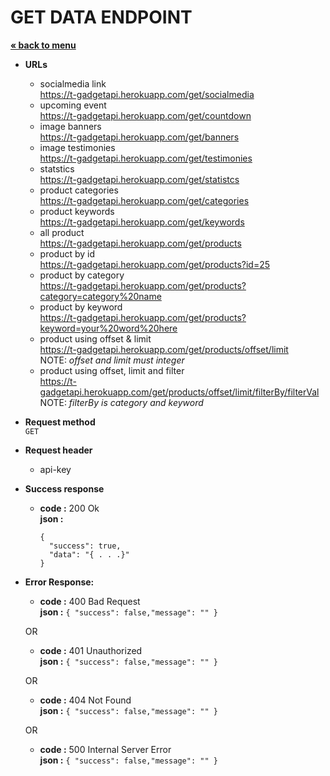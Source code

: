 # GET DATA ENDPOINT
<a href="../../README.md"><strong>« back to menu</strong></a>

* **URLs** <br>
    - socialmedia link <br/>
    https://t-gadgetapi.herokuapp.com/get/socialmedia <br/>
    - upcoming event <br/>
    https://t-gadgetapi.herokuapp.com/get/countdown <br/>
    - image banners <br/>
    https://t-gadgetapi.herokuapp.com/get/banners <br/>
    - image testimonies <br/>
    https://t-gadgetapi.herokuapp.com/get/testimonies <br/>
    - statstics <br/>
    https://t-gadgetapi.herokuapp.com/get/statistcs <br/>
    - product categories <br/>
    https://t-gadgetapi.herokuapp.com/get/categories <br/>
    - product keywords <br/>
    https://t-gadgetapi.herokuapp.com/get/keywords <br/>
    - all product <br/>
    https://t-gadgetapi.herokuapp.com/get/products <br/>
    - product by id <br/>
    https://t-gadgetapi.herokuapp.com/get/products?id=25 <br/>
    - product by category <br/>
    https://t-gadgetapi.herokuapp.com/get/products?category=category%20name <br/>
    - product by keyword <br/>
    https://t-gadgetapi.herokuapp.com/get/products?keyword=your%20word%20here <br/>
    - product using offset & limit <br/>
    https://t-gadgetapi.herokuapp.com/get/products/offset/limit <br/>
    NOTE: *offset and limit must integer*
    - product using offset, limit and filter <br/>
    https://t-gadgetapi.herokuapp.com/get/products/offset/limit/filterBy/filterVal <br/>
    NOTE: *filterBy is category and keyword*
* **Request method** <br>
`GET`
* **Request header** <br>
    - api-key  <br>
* **Success response**
    * **code :** 200 Ok<br />
      **json :** 
      ```
      { 
        "success": true,
        "data": "{ . . .}" 
      }
      ```
* **Error Response:**
    * **code :** 400 Bad Request<br />
      **json :** `{ "success": false,"message": "" }` <br/>

    OR<br/>
    * **code :** 401 Unauthorized<br />
      **json :** `{ "success": false,"message": "" }` <br/>

    OR<br/>
    * **code :** 404 Not Found<br />
      **json :** `{ "success": false,"message": "" }` <br/>

    OR<br/>
    * **code :** 500 Internal Server Error<br />
      **json :** `{ "success": false,"message": "" }`